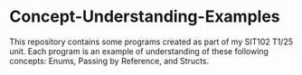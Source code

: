 # Concept-Understanding-Examples

This repository contains some programs created as part of my SIT102 T1/25 unit. Each program is an example of understanding of these following concepts: Enums, Passing by Reference, and Structs. 

